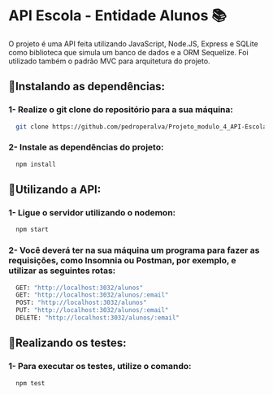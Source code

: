 # API Escola - Entidade Alunos 📚

O projeto é uma API feita utilizando JavaScript, Node.JS, Express e SQLite como biblioteca que simula um banco de dados
 e a ORM Sequelize. Foi utilizado também o padrão MVC para arquitetura do projeto.

## 📕Instalando as dependências:

### 1- Realize o git clone do repositório para a sua máquina:

```bash
  git clone https://github.com/pedroperalva/Projeto_modulo_4_API-Escola.git
```
### 2- Instale as dependências do projeto:
```bash
  npm install
```

## 📗Utilizando a API:

### 1- Ligue o servidor utilizando o nodemon:
```bash
  npm start
```
### 2- Você deverá ter na sua máquina um programa para fazer as requisições, como Insomnia ou Postman, por exemplo, e utilizar as seguintes rotas:
```bash
  GET: "http://localhost:3032/alunos"
  GET: "http://localhost:3032/alunos/:email"
  POST: "http://localhost:3032/alunos"
  PUT: "http://localhost:3032/alunos/:email"
  DELETE: "http://localhost:3032/alunos/:email"
```
## 📘Realizando os testes:

### 1- Para executar os testes, utilize o comando:

```bash
  npm test
```

  
